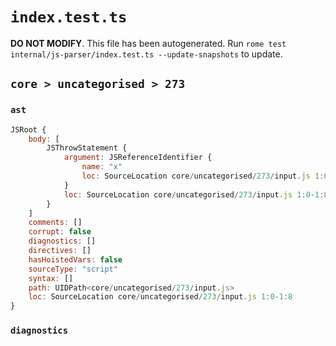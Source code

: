# `index.test.ts`

**DO NOT MODIFY**. This file has been autogenerated. Run `rome test internal/js-parser/index.test.ts --update-snapshots` to update.

## `core > uncategorised > 273`

### `ast`

```javascript
JSRoot {
	body: [
		JSThrowStatement {
			argument: JSReferenceIdentifier {
				name: "x"
				loc: SourceLocation core/uncategorised/273/input.js 1:6-1:7 (x)
			}
			loc: SourceLocation core/uncategorised/273/input.js 1:0-1:8
		}
	]
	comments: []
	corrupt: false
	diagnostics: []
	directives: []
	hasHoistedVars: false
	sourceType: "script"
	syntax: []
	path: UIDPath<core/uncategorised/273/input.js>
	loc: SourceLocation core/uncategorised/273/input.js 1:0-1:8
}
```

### `diagnostics`

```

```

